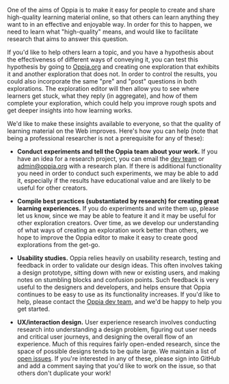 One of the aims of Oppia is to make it easy for people to create and share high-quality learning material online, so that others can learn anything they want to in an effective and enjoyable way. In order for this to happen, we need to learn what "high-quality" means, and would like to facilitate research that aims to answer this question.

If you'd like to help others learn a topic, and you have a hypothesis about the effectiveness of different ways of conveying it, you can test this hypothesis by going to [Oppia.org](https://www.oppia.org) and creating one exploration that exhibits it and another exploration that does not. In order to control the results, you could also incorporate the same "pre" and "post" questions in both explorations. The exploration editor will then allow you to see where learners get stuck, what they reply (in aggregate), and how of them complete your exploration, which could help you improve rough spots and get deeper insights into how learning works.

We'd like to make these insights available to everyone, so that the quality of learning material on the Web improves. Here's how you can help (note that being a professional researcher is not a prerequisite for any of these):

  * **Conduct experiments and tell the Oppia team about your work.** If you have an idea for a research project, you can email the [dev team](https://groups.google.com/forum/#!forum/oppia-dev) or admin@oppia.org with a research plan. If there is additional functionality you need in order to conduct such experiments, we may be able to add it, especially if the results have educational value and are likely to be useful for other creators.

  * **Compile best practices (substantiated by research) for creating great learning experiences.** If you do experiments and write them up, please let us know, since we may be able to feature it and it may be useful for other exploration creators. Over time, as we develop our understanding of what ways of creating an exploration work better than others, we hope to improve the Oppia editor to make it easy to create good explorations from the get-go.

  * **Usability studies.** Oppia relies heavily on usability research, testing and feedback in order to validate our design ideas. This often involves taking a design prototype, sitting down with new or existing users, and making notes on stumbling blocks and confusion points. Such feedback is very useful to the designers and developers, and helps ensure that Oppia continues to be easy to use as its functionality increases. If you'd like to help, please contact the [Oppia dev team](https://groups.google.com/forum/#!forum/oppia-dev), and we'd be happy to help you get started.

  * **UX/interaction design.** User experience research involves conducting research into understanding a design problem, figuring out user needs and critical user journeys, and designing the overall flow of an experience. Much of this requires fairly open-ended research, since the space of possible designs tends to be quite large. We maintain a list of [open issues](https://github.com/oppia/oppia/issues?q=is%3Aopen+is%3Aissue+label%3A%22TODO%3A+UX%2Finteraction+design%22). If you're interested in any of these, please sign into GitHub and add a comment saying that you'd like to work on the issue, so that others don't duplicate your work!